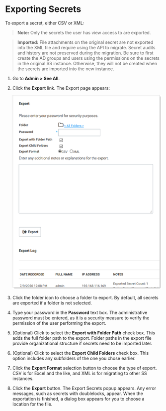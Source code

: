 [title]: # (Exporting Secrets)
[tags]: # (Export secret, migration)
[priority]: # (1000)

# Exporting Secrets

To export a secret, either CSV or XML:

> **Note:** Only the secrets the user has view access to are exported.

> **Imported:** File  attachments on the original secret are not exported into the XML file and require using the API to migrate. Secret audits and history  are not preserved during the migration. Be sure to first create the AD  groups and users using the permissions on the secrets in the original SS instance. Otherwise, they will not be created when the secrets are imported into the new instance.

1. Go to **Admin \> See All**.

1. Click the **Export** link. The Export page appears:

   ![image-20200916134748114](images/image-20200916134748114.png)

1. Click the folder icon to choose a folder to export. By default, all secrets are exported if a folder is not selected.

1. Type your password in the **Password** text box. The administrative password must be entered, as it is a security measure to verify the permission of the user performing the export.

1. (Optional) Click to select the **Export with Folder Path** check box. This adds the full folder path to the export. Folder paths in the export file provide organizational structure if secrets need to be imported later.

1. (Optional) Click to select the **Export Child Folders** check box. This option includes any subfolders of the one you chose earlier.

1. Click the **Export Format** selection button to choose the type of export. CSV is for Excel and the like, and XML is for migrating to other SS instances.

1. Click the **Export** button. The Export Secrets popup appears. Any error messages, such as secrets with doublelocks, appear. When the exportation is finished, a dialog box appears for you to choose a location for the file.